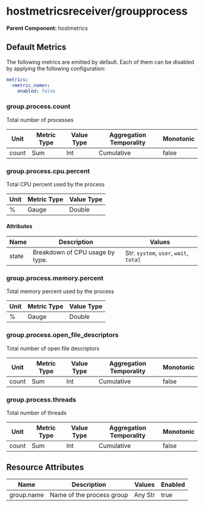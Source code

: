 [comment]: <> (Code generated by mdatagen. DO NOT EDIT.)

# hostmetricsreceiver/groupprocess

**Parent Component:** hostmetrics

## Default Metrics

The following metrics are emitted by default. Each of them can be disabled by applying the following configuration:

```yaml
metrics:
  <metric_name>:
    enabled: false
```

### group.process.count

Total number of processes

| Unit | Metric Type | Value Type | Aggregation Temporality | Monotonic |
| ---- | ----------- | ---------- | ----------------------- | --------- |
| count | Sum | Int | Cumulative | false |

### group.process.cpu.percent

Total CPU percent used by the process

| Unit | Metric Type | Value Type |
| ---- | ----------- | ---------- |
| % | Gauge | Double |

#### Attributes

| Name | Description | Values |
| ---- | ----------- | ------ |
| state | Breakdown of CPU usage by type. | Str: ``system``, ``user``, ``wait``, ``total`` |

### group.process.memory.percent

Total memory percent used by the process

| Unit | Metric Type | Value Type |
| ---- | ----------- | ---------- |
| % | Gauge | Double |

### group.process.open_file_descriptors

Total number of open file descriptors

| Unit | Metric Type | Value Type | Aggregation Temporality | Monotonic |
| ---- | ----------- | ---------- | ----------------------- | --------- |
| count | Sum | Int | Cumulative | false |

### group.process.threads

Total number of threads

| Unit | Metric Type | Value Type | Aggregation Temporality | Monotonic |
| ---- | ----------- | ---------- | ----------------------- | --------- |
| count | Sum | Int | Cumulative | false |

## Resource Attributes

| Name | Description | Values | Enabled |
| ---- | ----------- | ------ | ------- |
| group.name | Name of the process group | Any Str | true |
